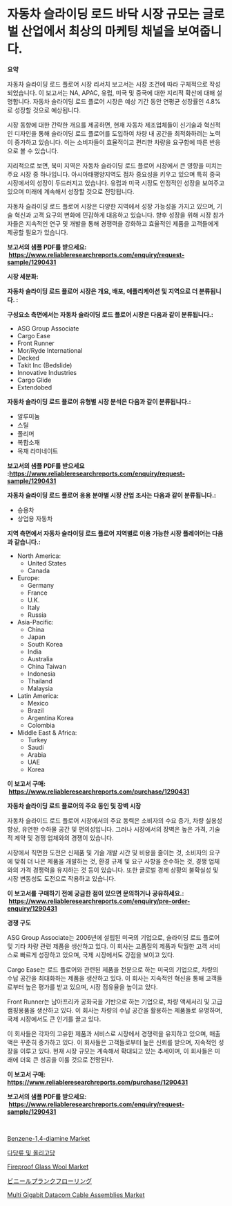 <p><h1>자동차 슬라이딩 로드 바닥 시장 규모는 글로벌 산업에서 최상의 마케팅 채널을 보여줍니다.</h1></p><p><strong>요약</strong></p>
<p><p>자동차 슬라이딩 로드 플로어 시장 리서치 보고서는 시장 조건에 따라 구체적으로 작성되었습니다. 이 보고서는 NA, APAC, 유럽, 미국 및 중국에 대한 지리적 확산에 대해 설명합니다. 자동차 슬라이딩 로드 플로어 시장은 예상 기간 동안 연평균 성장률인 4.8%로 성장할 것으로 예상됩니다.</p><p>시장 동향에 대한 간략한 개요를 제공하면, 현재 자동차 제조업체들이 신기술과 혁신적인 디자인을 통해 슬라이딩 로드 플로어를 도입하여 차량 내 공간을 최적화하려는 노력이 증가하고 있습니다. 이는 소비자들이 효율적이고 편리한 차량을 요구함에 따른 반응으로 볼 수 있습니다.</p><p>지리적으로 보면, 북미 지역은 자동차 슬라이딩 로드 플로어 시장에서 큰 영향을 미치는 주요 시장 중 하나입니다. 아시아태평양지역도 점차 중요성을 키우고 있으며 특히 중국 시장에서의 성장이 두드러지고 있습니다. 유럽과 미국 시장도 안정적인 성장을 보여주고 있으며 미래에 계속해서 성장할 것으로 전망됩니다.</p><p>자동차 슬라이딩 로드 플로어 시장은 다양한 지역에서 성장 가능성을 가지고 있으며, 기술 혁신과 고객 요구의 변화에 민감하게 대응하고 있습니다. 향후 성장을 위해 시장 참가자들은 지속적인 연구 및 개발을 통해 경쟁력을 강화하고 효율적인 제품을 고객들에게 제공할 필요가 있습니다.</p></p>
<p><strong>보고서의 샘플 PDF를 받으세요: &nbsp;<a href="https://www.reliableresearchreports.com/enquiry/request-sample/1290431">https://www.reliableresearchreports.com/enquiry/request-sample/1290431</a></strong></p>
<p><strong>시장 세분화:</strong></p>
<p><strong> 자동차 슬라이딩 로드 플로어 시장은 개요, 배포, 애플리케이션 및 지역으로 더 분류됩니다. :</strong></p>
<p><strong>구성요소 측면에서는 자동차 슬라이딩 로드 플로어 시장은 다음과 같이 분류됩니다.:</strong></p>
<p><ul><li>ASG Group Associate</li><li>Cargo Ease</li><li>Front Runner</li><li>Mor/Ryde International</li><li>Decked</li><li>Takit Inc (Bedslide)</li><li>Innovative Industries</li><li>Cargo Glide</li><li>Extendobed</li></ul></p>
<p><strong> 자동차 슬라이딩 로드 플로어 유형별 시장 분석은 다음과 같이 분류됩니다.:</strong></p>
<p><ul><li>알루미늄</li><li>스틸</li><li>폴리머</li><li>복합소재</li><li>목재 라미네이트</li></ul></p>
<p><strong>보고서의 샘플 PDF를 받으세요 :<a href="https://www.reliableresearchreports.com/enquiry/request-sample/1290431">https://www.reliableresearchreports.com/enquiry/request-sample/1290431</a></strong></p>
<p><strong> 자동차 슬라이딩 로드 플로어 응용 분야별 시장 산업 조사는 다음과 같이 분류됩니다.:</strong></p>
<p><ul><li>승용차</li><li>상업용 자동차</li></ul></p>
<p><strong>지역 측면에서 자동차 슬라이딩 로드 플로어 지역별로 이용 가능한 시장 플레이어는 다음과 같습니다.:</strong></p>
<p><ul>
    <li>
        North America:
        <ul>
            <li>United States</li>
            <li>Canada</li>
        </ul>
    </li>
    <li>
        Europe:
        <ul>
            <li>Germany</li>
            <li>France</li>
            <li>U.K.</li>
            <li>Italy</li>
            <li>Russia</li>
        </ul>
    </li>
    <li>
        Asia-Pacific:
        <ul>
            <li>China</li>
            <li>Japan</li>
            <li>South Korea</li>
            <li>India</li>
            <li>Australia</li>
            <li>China Taiwan</li>
            <li>Indonesia</li>
            <li>Thailand</li>
            <li>Malaysia</li>
        </ul>
    </li>
    <li>
        Latin America:
        <ul>
            <li>Mexico</li>
            <li>Brazil</li>
            <li>Argentina Korea</li>
            <li>Colombia</li>
        </ul>
    </li>
    <li>
        Middle East & Africa:
        <ul>
            <li>Turkey</li>
            <li>Saudi</li>
            <li>Arabia</li>
            <li>UAE</li>
            <li>Korea</li>
        </ul>
    </li>
    </ul></p>
<p><strong>이 보고서 구매: &nbsp;<a href="https://www.reliableresearchreports.com/purchase/1290431">https://www.reliableresearchreports.com/purchase/1290431</a></strong></p>
<p><strong>자동차 슬라이딩 로드 플로어의 주요 동인 및 장벽 시장</strong></p>
<p><p>자동차 슬라이드 로드 플로어 시장에서의 주요 동력은 소비자의 수요 증가, 차량 실용성 향상, 유연한 수하물 공간 및 편의성입니다. 그러나 시장에서의 장벽은 높은 가격, 기술적 제약 및 경쟁 업체와의 경쟁이 있습니다.</p><p>시장에서 직면한 도전은 신제품 및 기술 개발 시간 및 비용을 줄이는 것, 소비자의 요구에 맞춰 더 나은 제품을 개발하는 것, 환경 규제 및 요구 사항을 준수하는 것, 경쟁 업체와의 가격 경쟁력을 유지하는 것 등이 있습니다. 또한 글로벌 경제 상황의 불확실성 및 시장 변동성도 도전으로 작용하고 있습니다.</p></p>
<p><strong>이 보고서를 구매하기 전에 궁금한 점이 있으면 문의하거나 공유하세요.: &nbsp;<a href="https://www.reliableresearchreports.com/enquiry/pre-order-enquiry/1290431">https://www.reliableresearchreports.com/enquiry/pre-order-enquiry/1290431</a></strong></p>
<p><strong>경쟁 구도</strong></p>
<p><p>ASG Group Associate는 2006년에 설립된 미국의 기업으로, 슬라이딩 로드 플로어 및 기타 차량 관련 제품을 생산하고 있다. 이 회사는 고품질의 제품과 탁월한 고객 서비스로 빠르게 성장하고 있으며, 국제 시장에서도 강점을 보이고 있다.</p><p>Cargo Ease는 로드 플로어와 관련된 제품을 전문으로 하는 미국의 기업으로, 차량의 수납 공간을 최대화하는 제품을 생산하고 있다. 이 회사는 지속적인 혁신을 통해 고객들로부터 높은 평가를 받고 있으며, 시장 점유율을 높이고 있다.</p><p>Front Runner는 남아프리카 공화국을 기반으로 하는 기업으로, 차량 액세서리 및 고급 캠핑용품을 생산하고 있다. 이 회사는 차량의 수납 공간을 활용하는 제품들로 유명하며, 국제 시장에서도 큰 인기를 끌고 있다.</p><p>이 회사들은 각자의 고유한 제품과 서비스로 시장에서 경쟁력을 유지하고 있으며, 매출액은 꾸준히 증가하고 있다. 이 회사들은 고객들로부터 높은 신뢰를 받으며, 지속적인 성장을 이루고 있다. 현재 시장 규모는 계속해서 확대되고 있는 추세이며, 이 회사들은 미래에 더욱 큰 성공을 이룰 것으로 전망된다.</p></p>
<p><strong>이 보고서 구매: &nbsp; <a href="https://www.reliableresearchreports.com/purchase/1290431">https://www.reliableresearchreports.com/purchase/1290431</a></strong></p>
<p><strong>보고서의 샘플 PDF를 받으세요: &nbsp;<a href="https://www.reliableresearchreports.com/enquiry/request-sample/1290431">https://www.reliableresearchreports.com/enquiry/request-sample/1290431</a></strong><strong></strong></p>
<p>&nbsp;</p>
<p><p><a href="https://github.com/okotobwrhuteie/Market-Research-Report-List-1/blob/main/benzene-14-diamine-market.md">Benzene-1,4-diamine Market</a></p><p><a href="https://github.com/lkwggful07722/Market-Research-Report-List-1/blob/main/87934382012.md">다당류 및 올리고당</a></p><p><a href="https://github.com/myacatherineblakecaczo9vcsw/Market-Research-Report-List-1/blob/main/fireproof-glass-wool-market.md">Fireproof Glass Wool Market</a></p><p><a href="https://medium.com/@hattietromp/%E3%83%93%E3%83%8B%E3%83%BC%E3%83%AB%E3%83%97%E3%83%A9%E3%83%B3%E3%82%AF%E3%83%95%E3%83%AD%E3%83%BC%E3%83%AA%E3%83%B3%E3%82%B0%E5%B8%82%E5%A0%B4%E3%81%AE%E3%83%A1%E3%83%88%E3%83%AA%E3%82%AF%E3%82%B9%E3%82%92%E8%A7%A3%E8%AA%AD%E3%81%99%E3%82%8B-%E5%B8%82%E5%A0%B4%E3%82%B7%E3%82%A7%E3%82%A2-%E3%83%88%E3%83%AC%E3%83%B3%E3%83%89-%E6%88%90%E9%95%B7%E3%83%91%E3%82%BF%E3%83%BC%E3%83%B3-e258d89432bb">ビニールプランクフローリング</a></p><p><a href="https://issuu.com/reportprime-2/docs/multi-gigabit-datacom-cable-assemblies-market-size">Multi Gigabit Datacom Cable Assemblies Market</a></p></p>